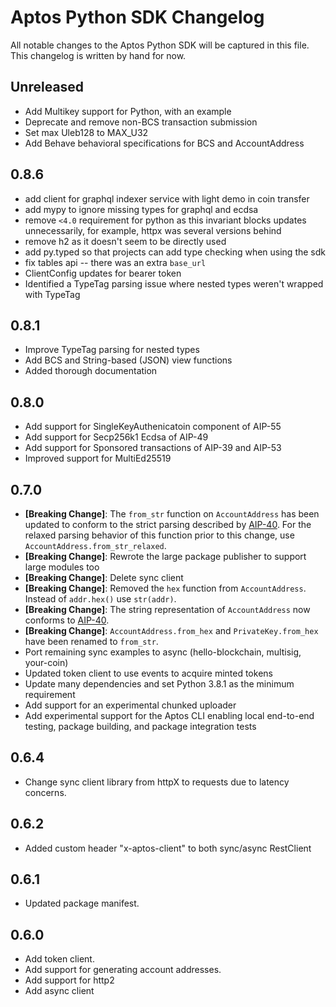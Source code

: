 # Aptos Python SDK Changelog

All notable changes to the Aptos Python SDK will be captured in this file. This changelog is written by hand for now.

## Unreleased
- Add Multikey support for Python, with an example
- Deprecate and remove non-BCS transaction submission
- Set max Uleb128 to MAX_U32
- Add Behave behavioral specifications for BCS and AccountAddress

## 0.8.6
- add client for graphql indexer service with light demo in coin transfer
- add mypy to ignore missing types for graphql and ecdsa
- remove `<4.0` requirement for python as this invariant blocks updates unnecessarily, for example, httpx was several versions behind
- remove h2 as it doesn't seem to be directly used
- add py.typed so that projects can add type checking when using the sdk
- fix tables api -- there was an extra `base_url`
- ClientConfig updates for bearer token
- Identified a TypeTag parsing issue where nested types weren't wrapped with TypeTag

## 0.8.1
- Improve TypeTag parsing for nested types
- Add BCS and String-based (JSON) view functions
- Added thorough documentation

## 0.8.0
- Add support for SingleKeyAuthenicatoin component of AIP-55
- Add support for Secp256k1 Ecdsa of AIP-49
- Add support for Sponsored transactions of AIP-39 and AIP-53
- Improved support for MultiEd25519

## 0.7.0
- **[Breaking Change]**: The `from_str` function on `AccountAddress` has been updated to conform to the strict parsing described by [AIP-40](https://github.com/aptos-foundation/AIPs/blob/main/aips/aip-40.md). For the relaxed parsing behavior of this function prior to this change, use `AccountAddress.from_str_relaxed`.
- **[Breaking Change]**: Rewrote the large package publisher to support large modules too
- **[Breaking Change]**: Delete sync client
- **[Breaking Change]**: Removed the `hex` function from `AccountAddress`. Instead of `addr.hex()` use `str(addr)`.
- **[Breaking Change]**: The string representation of `AccountAddress` now conforms to [AIP-40](https://github.com/aptos-foundation/AIPs/blob/main/aips/aip-40.md).
- **[Breaking Change]**: `AccountAddress.from_hex` and `PrivateKey.from_hex` have been renamed to `from_str`.
- Port remaining sync examples to async (hello-blockchain, multisig, your-coin)
- Updated token client to use events to acquire minted tokens
- Update many dependencies and set Python 3.8.1 as the minimum requirement
- Add support for an experimental chunked uploader
- Add experimental support for the Aptos CLI enabling local end-to-end testing, package building, and package integration tests

## 0.6.4
- Change sync client library from httpX to requests due to latency concerns.

## 0.6.2
- Added custom header "x-aptos-client" to both sync/async RestClient

## 0.6.1
- Updated package manifest.

## 0.6.0
- Add token client.
- Add support for generating account addresses.
- Add support for http2
- Add async client

